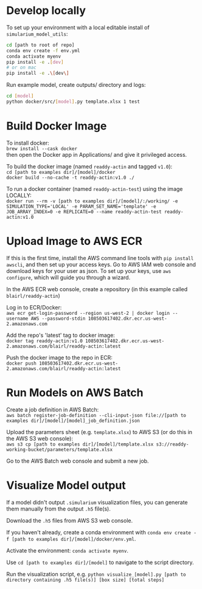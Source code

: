 # Develop locally

To set up your environment with a local editable install of `simularium_model_utils`:
```bash
cd [path to root of repo]
conda env create -f env.yml
conda activate myenv
pip install -e .[dev]
# or on mac
pip install -e .\[dev\]
```
Run example model, create outputs/ directory and logs:
```bash
cd [model]
python docker/src/[model].py template.xlsx 1 test
```

# Build Docker Image

To install docker:<br/>
`brew install --cask docker`<br/>
then open the Docker app in Applications/ and give it privileged access.

To build the docker image (named `readdy-actin` and tagged `v1.0`):<br/>
`cd [path to examples dir]/[model]/docker`<br/>
`docker build --no-cache -t readdy-actin:v1.0 ./`

To run a docker container (named `readdy-actin-test`) using the image LOCALLY:<br/>
`docker run --rm -v [path to examples dir]/[model]/:/working/ -e SIMULATION_TYPE='LOCAL' -e PARAM_SET_NAME='template' -e JOB_ARRAY_INDEX=0 -e REPLICATE=0 --name readdy-actin-test readdy-actin:v1.0`

# Upload Image to AWS ECR

If this is the first time, install the AWS command line tools with `pip install awscli`, and then set up your access keys. Go to AWS IAM web console and download keys for your user as json. To set up your keys, use `aws configure`, which will guide you through a wizard.

In the AWS ECR web console, create a repository (in this example called `blairl/readdy-actin`)

Log in to ECR/Docker:<br/>`aws ecr get-login-password --region us-west-2 | docker login --username AWS --password-stdin 108503617402.dkr.ecr.us-west-2.amazonaws.com`

Add the repo's 'latest' tag to docker image:<br/>
`docker tag readdy-actin:v1.0 108503617402.dkr.ecr.us-west-2.amazonaws.com/blairl/readdy-actin:latest`

Push the docker image to the repo in ECR:<br/>
`docker push 108503617402.dkr.ecr.us-west-2.amazonaws.com/blairl/readdy-actin:latest`

# Run Models on AWS Batch

Create a job definition in AWS Batch:<br/>
`aws batch register-job-definition --cli-input-json file://[path to examples dir]/[model]/[model]_job_definition.json`

Upload the parameters sheet (e.g. `template.xlsx`) to AWS S3 (or do this in the AWS S3 web console):<br/>
`aws s3 cp [path to examples dir]/[model]/template.xlsx s3://readdy-working-bucket/parameters/template.xlsx`

Go to the AWS Batch web console and submit a new job.

# Visualize Model output

If a model didn't output `.simularium` visualization files, you can generate them manually from the output `.h5` file(s). 

Download the `.h5` files from AWS S3 web console.

If you haven't already, create a conda environment with `conda env create -f [path to examples dir]/[model]/docker/env.yml`.

Activate the environment: `conda activate myenv`.

Use `cd [path to examples dir]/[model]` to navigate to the script directory.

Run the visualization script, e.g. `python visualize_[model].py [path to directory containing .h5 file(s)] [box size] [total steps]`